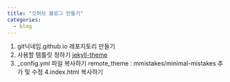 ```yaml
---
title: "깃허브 블로그 만들기"
categories:
  - blog
---
```


1. git닉네임.github.io 레포지토리 만들기
2. 사용할 템틀릿 정하기
[jekyll-theme](https://github.com/topics/jekyll-theme)
3. _config.yml 파일 복사하기
remote_theme : mmistakes/minimal-mistakes 추가 및 수정
4.index.html 복사하기

